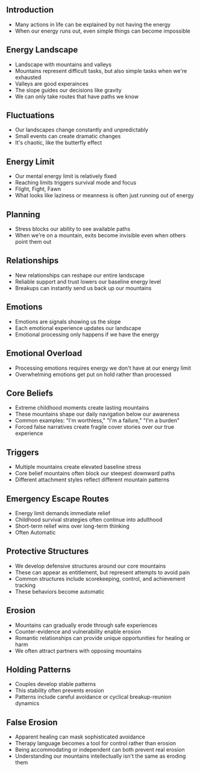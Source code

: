 ## Introduction
* Many actions in life can be explained by not having the energy
* When our energy runs out, even simple things can become impossible

## Energy Landscape
* Landscape with mountains and valleys
* Mountains represent difficult tasks, but also simple tasks when we're exhausted
* Valleys are good experainces 
* The slope guides our decisions like gravity
* We can only take routes that have paths we know

## Fluctuations
* Our landscapes change constantly and unpredictably
* Small events can create dramatic changes
* It's chaotic, like the butterfly effect

## Energy Limit
* Our mental energy limit is relatively fixed
* Reaching limits triggers survival mode and focus
* Flight, Fight, Fawn
* What looks like laziness or meanness is often just running out of energy

## Planning
* Stress blocks our ability to see available paths
* When we're on a mountain, exits become invisible even when others point them out

## Relationships
* New relationships can reshape our entire landscape
* Reliable support and trust lowers our baseline energy level
* Breakups can instantly send us back up our mountains

## Emotions
* Emotions are signals showing us the slope
* Each emotional experience updates our landscape
* Emotional processing only happens if we have the energy

## Emotional Overload
* Processing emotions requires energy we don't have at our energy limit
* Overwhelming emotions get put on hold rather than processed

## Core Beliefs
* Extreme childhood moments create lasting mountains
* These mountains shape our daily navigation below our awareness
* Common examples: "I'm worthless," "I'm a failure," "I'm a burden"
* Forced false narratives create fragile cover stories over our true experience

## Triggers
* Multiple mountains create elevated baseline stress
* Core belief mountains often block our steepest downward paths
* Different attachment styles reflect different mountain patterns

## Emergency Escape Routes
* Energy limit demands immediate relief
* Childhood survival strategies often continue into adulthood
* Short-term relief wins over long-term thinking
* Often Automatic

## Protective Structures
* We develop defensive structures around our core mountains
* These can appear as entitlement, but represent attempts to avoid pain
* Common structures include scorekeeping, control, and achievement tracking
* These behaviors become automatic

## Erosion
* Mountains can gradually erode through safe experiences
* Counter-evidence and vulnerability enable erosion
* Romantic relationships can provide unique opportunities for healing or harm
* We often attract partners with opposing mountains

## Holding Patterns
* Couples develop stable patterns
* This stability often prevents erosion
* Patterns include careful avoidance or cyclical breakup-reunion dynamics

## False Erosion
* Apparent healing can mask sophisticated avoidance
* Therapy language becomes a tool for control rather than erosion
* Being accommodating or independent can both prevent real erosion
* Understanding our mountains intellectually isn't the same as eroding them